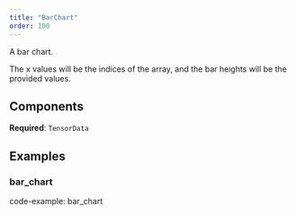 ```yaml
---
title: "BarChart"
order: 100
---
```


A bar chart.

The x values will be the indices of the array, and the bar heights will be the provided values.

## Components

**Required**: `TensorData`

## Examples

### bar_chart

code-example: bar_chart

